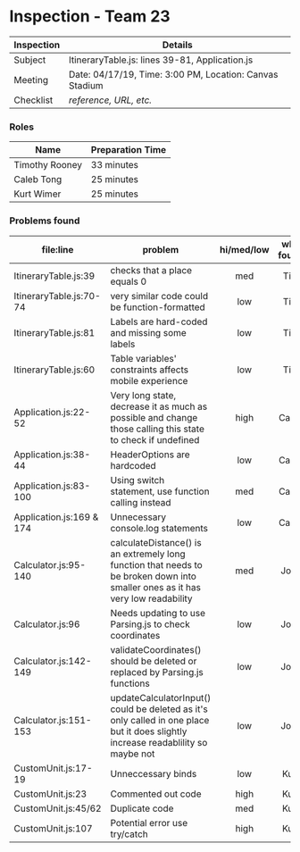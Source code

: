 # Inspection - Team 23 

| Inspection | Details |
| ----- | ----- |
| Subject | ItineraryTable.js: lines 39-81, Application.js |
| Meeting | Date: 04/17/19, Time: 3:00 PM, Location: Canvas Stadium |
| Checklist | *reference, URL, etc.* |

### Roles

| Name | Preparation Time |
| ---- | ---- |
| Timothy Rooney | 33 minutes |
| Caleb Tong | 25 minutes |
|  Kurt Wimer | 25 minutes |

### Problems found

| file:line | problem | hi/med/low | who found | github#  |
| --- | --- | :---: | :---: | --- |
| ItineraryTable.js:39 | checks that a place equals 0 | med | Tim | |
| ItineraryTable.js:70-74 | very similar code could be function-formatted | low | Tim | |
| ItineraryTable.js:81 | Labels are hard-coded and missing some labels | low | Tim | |
| ItineraryTable.js:60 | Table variables' constraints affects mobile experience | low | Tim | |
| Application.js:22-52 | Very long state, decrease it as much as possible and change those calling this state to check if undefined | high | Caleb |  |
| Application.js:38-44 | HeaderOptions are hardcoded | low | Caleb |  |
| Application.js:83-100 | Using switch statement, use function calling instead | med | Caleb |  |
| Application.js:169 & 174 | Unnecessary console.log statements | low | Caleb |  |
| Calculator.js:95-140 | calculateDistance() is an extremely long function that needs to be broken down into smaller ones as it has very low readability | med | Josh |  |
| Calculator.js:96 | Needs updating to use Parsing.js to check coordinates | low | Josh |  |
| Calculator.js:142-149 | validateCoordinates() should be deleted or replaced by Parsing.js functions | low | Josh |  |
| Calculator.js:151-153 | updateCalculatorInput() could be deleted as it's only called in one place but it does slightly increase readablility so maybe not | low | Josh |  |
| CustomUnit.js:17-19 | Unneccessary binds | low | Kurt | |
| CustomUnit.js:23 | Commented out code | high | Kurt |  |
| CustomUnit.js:45/62 | Duplicate code | med | Kurt |  |
| CustomUnit.js:107 | Potential error use try/catch | high | Kurt |  |
